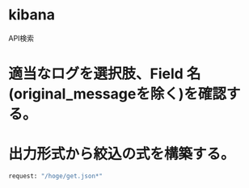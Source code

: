 kibana
===

API検索

# 適当なログを選択肢、Field 名(original_messageを除く)を確認する。
# 出力形式から絞込の式を構築する。
```bash
request: "/hoge/get.json*"
```

